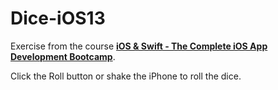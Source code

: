 # Dice-iOS13

Exercise from the course **[iOS & Swift - The Complete iOS App Development Bootcamp](https://www.udemy.com/course/ios-13-app-development-bootcamp/)**.

Click the Roll button or shake the iPhone to roll the dice.
